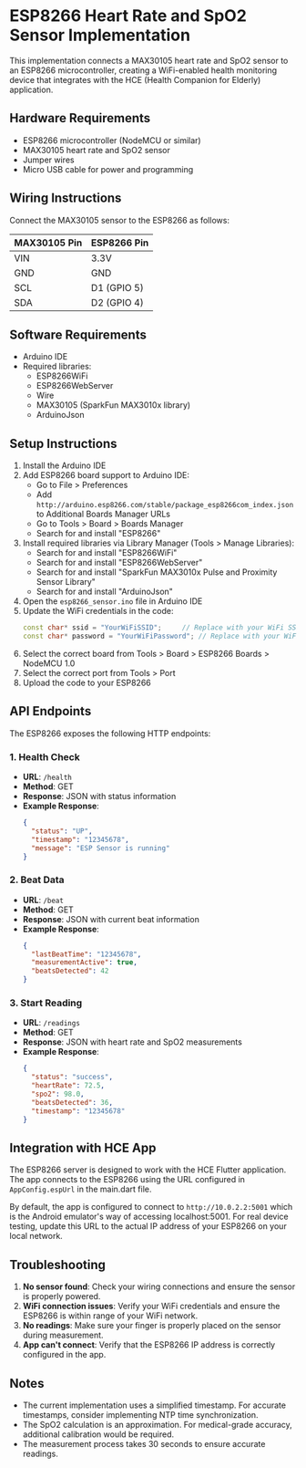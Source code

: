 # ESP8266 Heart Rate and SpO2 Sensor Implementation

This implementation connects a MAX30105 heart rate and SpO2 sensor to an ESP8266 microcontroller, creating a WiFi-enabled health monitoring device that integrates with the HCE (Health Companion for Elderly) application.

## Hardware Requirements

- ESP8266 microcontroller (NodeMCU or similar)
- MAX30105 heart rate and SpO2 sensor
- Jumper wires
- Micro USB cable for power and programming

## Wiring Instructions

Connect the MAX30105 sensor to the ESP8266 as follows:

| MAX30105 Pin | ESP8266 Pin |
|--------------|-------------|
| VIN          | 3.3V        |
| GND          | GND         |
| SCL          | D1 (GPIO 5) |
| SDA          | D2 (GPIO 4) |

## Software Requirements

- Arduino IDE
- Required libraries:
  - ESP8266WiFi
  - ESP8266WebServer
  - Wire
  - MAX30105 (SparkFun MAX3010x library)
  - ArduinoJson

## Setup Instructions

1. Install the Arduino IDE
2. Add ESP8266 board support to Arduino IDE:
   - Go to File > Preferences
   - Add `http://arduino.esp8266.com/stable/package_esp8266com_index.json` to Additional Boards Manager URLs
   - Go to Tools > Board > Boards Manager
   - Search for and install "ESP8266"
3. Install required libraries via Library Manager (Tools > Manage Libraries):
   - Search for and install "ESP8266WiFi"
   - Search for and install "ESP8266WebServer"
   - Search for and install "SparkFun MAX3010x Pulse and Proximity Sensor Library"
   - Search for and install "ArduinoJson"
4. Open the `esp8266_sensor.ino` file in Arduino IDE
5. Update the WiFi credentials in the code:
   ```cpp
   const char* ssid = "YourWiFiSSID";     // Replace with your WiFi SSID
   const char* password = "YourWiFiPassword"; // Replace with your WiFi password
   ```
6. Select the correct board from Tools > Board > ESP8266 Boards > NodeMCU 1.0
7. Select the correct port from Tools > Port
8. Upload the code to your ESP8266

## API Endpoints

The ESP8266 exposes the following HTTP endpoints:

### 1. Health Check
- **URL**: `/health`
- **Method**: GET
- **Response**: JSON with status information
- **Example Response**:
  ```json
  {
    "status": "UP",
    "timestamp": "12345678",
    "message": "ESP Sensor is running"
  }
  ```

### 2. Beat Data
- **URL**: `/beat`
- **Method**: GET
- **Response**: JSON with current beat information
- **Example Response**:
  ```json
  {
    "lastBeatTime": "12345678",
    "measurementActive": true,
    "beatsDetected": 42
  }
  ```

### 3. Start Reading
- **URL**: `/readings`
- **Method**: GET
- **Response**: JSON with heart rate and SpO2 measurements
- **Example Response**:
  ```json
  {
    "status": "success",
    "heartRate": 72.5,
    "spo2": 98.0,
    "beatsDetected": 36,
    "timestamp": "12345678"
  }
  ```

## Integration with HCE App

The ESP8266 server is designed to work with the HCE Flutter application. The app connects to the ESP8266 using the URL configured in `AppConfig.espUrl` in the main.dart file.

By default, the app is configured to connect to `http://10.0.2.2:5001` which is the Android emulator's way of accessing localhost:5001. For real device testing, update this URL to the actual IP address of your ESP8266 on your local network.

## Troubleshooting

1. **No sensor found**: Check your wiring connections and ensure the sensor is properly powered.
2. **WiFi connection issues**: Verify your WiFi credentials and ensure the ESP8266 is within range of your WiFi network.
3. **No readings**: Make sure your finger is properly placed on the sensor during measurement.
4. **App can't connect**: Verify that the ESP8266 IP address is correctly configured in the app.

## Notes

- The current implementation uses a simplified timestamp. For accurate timestamps, consider implementing NTP time synchronization.
- The SpO2 calculation is an approximation. For medical-grade accuracy, additional calibration would be required.
- The measurement process takes 30 seconds to ensure accurate readings.